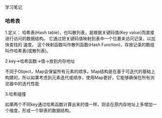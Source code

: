 学习笔记

###  哈希表

1.定义：
哈希表(Hash table)，也叫散列表，是根据关键码值(Key value)而直接进行访问的数据结构。 它通过把关键码值映射到表中一个位置来访问记录，以加快查找的 速度。
这个映射函数叫作散列函数(Hash Function)，存放记录的数组 叫作哈希表(或散列表)。

2.key->哈希函数->值->放到内存地址

不同于Object，Map会保留所有元素的顺序。Map结构是在基于可迭代的基础上构建的，所以如果考虑到元素迭代或顺序，使用Map更好，它能够确保在所有浏览器中的迭代性能


3.哈希碰撞

如果两个不同key通过哈希函数计算出来的值一样，则会在原内存地址上多增加一个维度，形成一个聊表的数据结构。